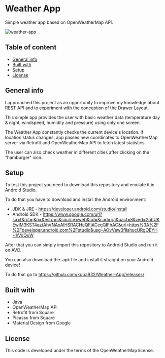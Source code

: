 # Weather App
Simple weather app based on OpenWeatherMap API.

![weather-app](https://i.imgur.com/A6DsHH0.png)

## Table of content
* [General info](#general-info)
* [Built with](#built-with)
* [Setup](#setup)
* [License](#license)

## General info
I approached this project as an opportunity to improve my knowledge about REST API and to experiment with the conception of the Drawer Layout.

This simple app provides the user with basic weather data (temperature day & night, windspeed, humidity and pressure) using only one screen.

The Weather App constantly checks the current device's location. If location status changes, app passes new coordinates to OpenWeatherMap server via Retrofit and OpenWeatherMap API to fetch latest statistics.

The user can also check weather in different cities after clicking on the "hamburger" icon.

## Setup
To test this project you need to download this repository and emulate it in Android Studio.

To do that you have to download and install the Android environment:
* JDK & JRE - https://developer.android.com/studio/install
* Android SDK - https://www.google.com/url?sa=t&rct=j&q=&esrc=s&source=web&cd=&cad=rja&uact=8&ved=2ahUKEwiM3KST4aztAhVNAxAIHSRACHcQFjACegQIFhAC&url=https%3A%2F%2Fdeveloper.android.com%2Fstudio&usg=AOvVaw3fIlahucURgOEYHHhVdQuW

After that you can simply import this repository to Android Studio and run it on AVD.

You can also download the .apk file and install it straight on your Android device!

To do that go to https://github.com/kuba932/Weather-App/releases/

## Built with
 * Java
 * OpenWeatherMap API
 * Retrofit from Square
 * Picasso from Square
 * Material Design from Google

## License
This code is developed under the terms of the OpenWeatherMap license.

